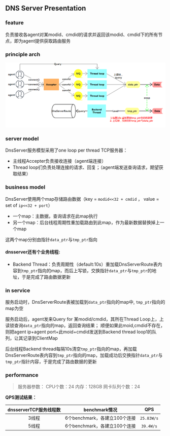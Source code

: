 ## DNS Server Presentation
### **feature**
负责接收各agent对某modid、cmdid的请求并返回该modid、cmdid下的所有节点，即为agent提供获取路由服务
### **principle arch**
![Alt text](pictures/DnsServer-Arch.png)
### **server model**
DnsServer服务模型采用了one loop per thread TCP服务器：
- 主线程Accepter负责接收连接（agent端连接）
- Thread loop们负责处理连接的请求、回复；（agent端发送查询请求，期望获取结果）

### **business model**
DnsServer使用两个map存储路由数据（key = `modid<<32 + cmdid` ， value = set of `ip<<32 + port`）
- 一个map：主数据，查询请求在此map执行
- 另一个map：后台线程周期性重加载路由到此map，作为最新数据替换掉上一个map

这两个map分别由指针`data_ptr`与`tmp_ptr`指向

#### **dnsserver还有个业务线程:**

- Backend Thread：负责周期性（default:10s）重加载DnsServerRoute表内容到`tmp_ptr`指向的map，而后上写锁，交换指针`data_ptr`与`tmp_ptr`的地址，于是完成了路由数据更新

### **in service**
服务启动时，DnsServerRoute表被加载到`data_ptr`指向的map中, `tmp_ptr`指向的map为空

服务启动后，agent发来Query for 某modid/cmdid，其所在Thread Loop上，上读锁查询`data_ptr`指向的map，返回查询结果；
顺便如果此moid,cmdid不存在，则把agent ip+agent port+此moid+cmdid发送到Backend thread loop1的队列，让其记录到ClientMap

后台线程Backend thread每隔10s清空`tmp_ptr`指向的map，再加载DnsServerRoute表内容到`tmp_ptr`指向的map，加载成功后交换指针`data_ptr`与`tmp_ptr`指针内容，于是完成了路由数据的更新

### **performance**

>服务器参数：
>CPU个数：24   内存：128GB   网卡队列个数：24

**QPS测试结果：**

| dnsserverTCP服务线程数 |  benchmark情况 |  QPS |
| :-----: | :-----: | :-----: |
|3线程|6个benchmark，各建立100个连接| `25.83W/s` |
|5线程|6个benchmark，各建立100个连接| `39.4W/s` |
